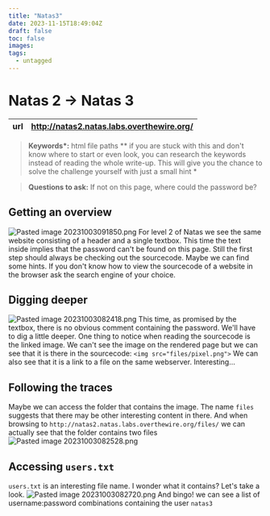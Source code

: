 ```yaml
---
title: "Natas3"
date: 2023-11-15T18:49:04Z
draft: false
toc: false
images:
tags: 
  - untagged
---
```

# Natas 2 -> Natas 3

| url |http://natas2.natas.labs.overthewire.org/|
| ---| --|

> **Keywords\*:** html file paths 
> *\*  if you are stuck with this and don't know where to start or even look, you can research the keywords instead of reading the whole write-up. This will give you the chance to solve the challenge yourself with just a small hint *

> **Questions to ask:**
> If not on this page, where could the password be?

## Getting an overview
![Pasted image 20231003091850.png](/Pasted%20image%2020231003091850.png)
For level 2 of Natas we see the same website consisting of a header and a single textbox. This time the text inside implies that the password can't be found on this page. Still the first step should always be checking out the sourcecode. Maybe we can find some hints. If you don't know how to view the sourcecode of a website in the browser ask the search engine of your choice.
## Digging deeper  
![Pasted image 20231003082418.png](/Pasted%20image%2020231003082418.png) 
This time, as promised by the textbox, there is no obvious comment containing the password. We'll have to dig a little deeper. 
One thing to notice when reading the sourcecode is the linked image. We can't see the image on the rendered page but we can see that it is there in the sourcecode:
`<img src="files/pixel.png">`
We can also see that it is a link to a file on the same webserver. 
Interesting...
## Following the traces
Maybe we can access the folder that contains the image. The name `files` suggests that there may be other interesting content in there.
And when browsing to `http://natas2.natas.labs.overthewire.org/files/` we can actually see that the folder contains two files
  ![Pasted image 20231003082528.png](/Pasted%20image%2020231003082528.png)
## Accessing `users.txt`
`users.txt` is an interesting file name. I wonder what it contains? Let's take a look.
![Pasted image 20231003082720.png](/Pasted%20image%2020231003082720.png)
And bingo! we can see a list of username:password combinations containing the user `natas3`
